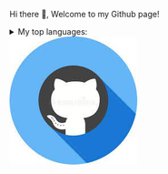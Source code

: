 Hi there 👋, Welcome to my Github page!


<details>
<summary>My top languages:</summary>

| Rank | Languages |
|-----:|-----------|
|     1| C/CPP
|     2| Python    |
|     3| SQL       |
|     4| C#        |
|      |           |

</details>

<img alt="Cat, tailored for light and dark modes." src="https://github.com/anatmiller/Cat/blob/main/cati2.jpg">
